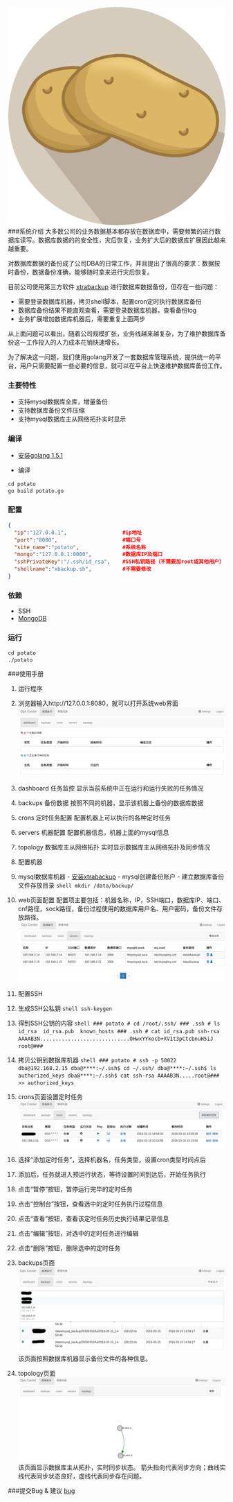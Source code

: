 ![logo](image/logo.png)
###系统介绍
大多数公司的业务数据基本都存放在数据库中，需要频繁的进行数据库读写。数据库数据的的安全性，灾后恢复，业务扩大后的数据库扩展因此越来越重要。

对数据库数据的备份成了公司DBA的日常工作，并且提出了很高的要求：数据按时备份，数据备份准确，能够随时拿来进行灾后恢复。

目前公司使用第三方软件 [xtrabackup](https://www.percona.com/doc/percona-xtrabackup/2.4/index.html "xtrabackup") 进行数据库数据备份，但存在一些问题：
- 需要登录数据库机器，拷贝shell脚本，配置cron定时执行数据库备份
- 数据库备份结果不能直观查看，需要登录数据库机器，查看备份log
- 业务扩展增加数据库机器后，需要重复上面两步

从上面问题可以看出，随着公司规模扩张，业务线越来越复杂，为了维护数据库备份这一工作投入的人力成本花销快速增长。

为了解决这一问题，我们使用golang开发了一套数据库管理系统，提供统一的平台，用户只需要配置一些必要的信息，就可以在平台上快速维护数据库备份工作。

### 主要特性

- 支持mysql数据库全库，增量备份
- 支持数据库备份文件压缩
- 支持mysql数据库主从网络拓扑实时显示

### 编译
-  [安装golang 1.5.1](https://golang.org/dl/ "安装golang 1.5.1")

- 编译
```shell
cd potato
go build potato.go
```

### 配置
```json
{
  "ip":"127.0.0.1",                  #ip地址
  "port":"8080",                     #端口号
  "site_name":"potato",              #系统名称
  "mongo":"127.0.0.1:0000",          #数据库IP及端口
  "sshPrivateKey":"/.ssh/id_rsa",    #SSH私钥路径（不需要加root或其他用户）
  "shellname":"xbackup.sh",          #不需要修改
}
```
### 依赖
- SSH
- [MongoDB](https://www.mongodb.org "MongoDB")

### 运行
```shell
cd potato
./potato
```

###使用手册
 1. 运行程序

 2. 浏览器输入http://127.0.0.1:8080，就可以打开系统web界面
  ![dashboard](image/dashboard.png)
  1. dashboard 任务监控
         显示当前系统中正在运行和运行失败的任务情况
  1. backups 备份数据
		按照不同的机器，显示该机器上备份的数据库数据
  1. crons 定时任务配置
		配置机器上可以执行的各种定时任务
  1. servers 机器配置
		配置机器信息，机器上面的mysql信息
  1. topology 数据库主从网络拓扑
		实时显示数据库主从网络拓扑及同步情况

 3. 配置机器 
  1. mysql数据库机器
	     - [安装xtrabackup](https://www.percona.com/doc/percona-xtrabackup/2.4/index.html "安装xtrabackup")
	     - mysql创建备份账户
	     - 建立数据库备份文件存放目录
	```shell
	mkdir /data/backup/
	```
  2. web页面配置
配置项主要包括：机器名称，IP，SSH端口，数据库IP、端口、cnf路径，sock路径，备份过程使用的数据库用户名、用户密码，备份文件存放路径。
  ![servers](image/servers.png)

 4. 配置SSH
  1. 生成SSH公私钥
	```shell
	ssh-keygen
	```

  2. 得到SSH公钥的内容
	```shell
	### potato # cd /root/.ssh/
	### .ssh # ls
	id_rsa  id_rsa.pub  known_hosts
	### .ssh # cat id_rsa.pub
	ssh-rsa AAAAB3N.............................OHwxYYkocb+XV1t3pCtcbnuH5iJ root@###
	```

  3. 拷贝公钥到数据库机器
	```shell
	### potato # ssh -p 50022 dba@192.168.2.15
	dba@****:~/.ssh$ cd ~/.ssh/
	dba@****:~/.ssh$ ls
	authorized_keys
	dba@****:~/.ssh$ cat ssh-rsa AAAAB3N.....root@### >> authorized_keys
	```
 5. crons页面设置定时任务
  ![crons](image/crons.png)
  1. 选择“添加定时任务”，选择机器名，任务类型，设置cron类型时间点后
  1. 添加后，任务就进入预运行状态，等待设置时间到达后，开始任务执行
  1. 点击“暂停”按钮，暂停运行完毕的定时任务
  1. 点击“控制台”按钮，查看选中的定时任务执行过程信息
  1. 点击“查看”按钮，查看该定时任务历史执行结果记录信息
  1. 点击“编辑”按钮，对选中的定时任务进行编辑
  1. 点击“删除”按钮，删除选中的定时任务

 

 6. backups页面
  ![backups](image/backups.png) 
  该页面按照数据库机器显示备份文件的各种信息。
  
 7. topology页面
  ![topology](image/topology.png)
该页面显示数据库主从拓扑，实时同步状态。
箭头指向代表同步方向；曲线实线代表同步状态良好，虚线代表同步存在问题。

###提交Bug & 建议
 [bug](https://github.com/SpruceX/potato/issues "bug")
 
